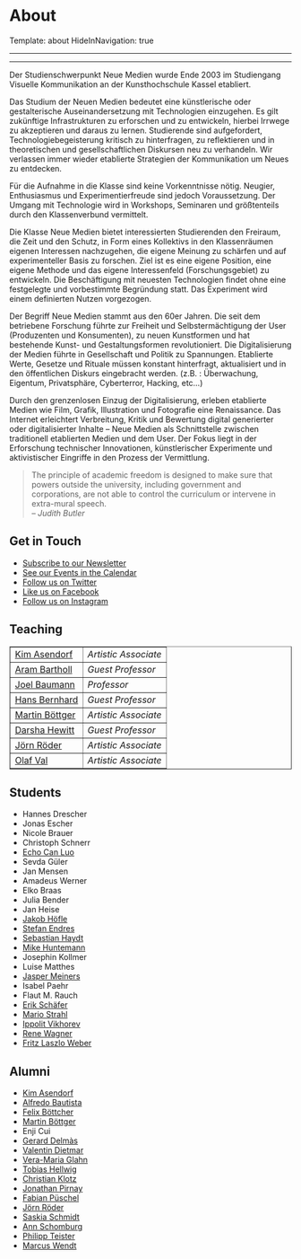 # About

Template: about
HideInNavigation: true

---
---


Der Studienschwerpunkt Neue Medien wurde Ende 2003 im Studiengang Visuelle Kommunikation an der Kunsthochschule Kassel etabliert.

Das Studium der Neuen Medien bedeutet eine künstlerische oder gestalterische Auseinandersetzung mit Technologien einzugehen. Es gilt zukünftige Infrastrukturen zu erforschen und zu entwickeln, hierbei Irrwege zu akzeptieren und daraus zu lernen. Studierende sind aufgefordert, Technologiebegeisterung kritisch zu hinterfragen, zu reflektieren und in theoretischen und gesellschaftlichen Diskursen neu zu verhandeln. Wir verlassen immer wieder etablierte Strategien der Kommunikation um Neues zu entdecken.

Für die Aufnahme in die Klasse sind keine Vorkenntnisse nötig. Neugier, Enthusiasmus und Experimentierfreude sind jedoch Voraussetzung. Der Umgang mit Technologie wird in Workshops, Seminaren und größtenteils durch den Klassenverbund vermittelt.

Die Klasse Neue Medien bietet interessierten Studierenden den Freiraum, die Zeit und den Schutz, in Form eines Kollektivs in den Klassenräumen eigenen Interessen nachzugehen, die eigene Meinung zu schärfen und auf experimenteller Basis zu forschen. Ziel ist es eine eigene Position, eine eigene Methode und das eigene Interessenfeld (Forschungsgebiet) zu entwickeln. Die Beschäftigung mit neuesten Technologien findet ohne eine festgelegte und vorbestimmte Begründung statt. Das Experiment wird einem definierten Nutzen vorgezogen.

Der Begriff Neue Medien stammt aus den 60er Jahren. Die seit dem betriebene Forschung führte zur Freiheit und Selbstermächtigung der User (Produzenten und Konsumenten), zu neuen Kunstformen und hat bestehende Kunst- und Gestaltungsformen revolutioniert. Die Digitalisierung der Medien führte in Gesellschaft und Politik zu Spannungen. Etablierte Werte, Gesetze und Rituale müssen konstant hinterfragt, aktualisiert und in den öffentlichen Diskurs eingebracht werden. (z.B. : Überwachung, Eigentum, Privatsphäre, Cyberterror, Hacking, etc…)

Durch den grenzenlosen Einzug der Digitalisierung, erleben etablierte Medien wie Film, Grafik, Illustration und Fotografie eine Renaissance.  Das Internet erleichtert Verbreitung, Kritik und Bewertung digital generierter oder digitalisierter Inhalte – Neue Medien als Schnittstelle zwischen traditionell etablierten Medien und dem User. Der Fokus liegt in der Erforschung technischer Innovationen, künstlerischer Experimente und aktivistischer Eingriffe in den Prozess der Vermittlung.

> The principle of academic freedom is designed to make sure that powers outside the university, including government and corporations, are not able to control the curriculum or intervene in extra-mural speech.  
_– Judith Butler_


## Get in Touch

- [Subscribe to our Newsletter](http://newsletter.newmediakassel.com)
- [See our Events in the Calendar](http://calendar.newmediakassel.com)
- [Follow us on Twitter](http://twitter.com/nmkhk)
- [Like us on Facebook](https://www.facebook.com/newmediakassel/)
- [Follow us on Instagram](https://instagram.com/newmedia_kassel)


## Teaching

<table border>
<tr>
	<td><a href="http://kimasendorf.com">Kim Asendorf</a></td>
	<td><em>Artistic Associate</em></td>
</tr>
<tr>
	<td><a href="http://datenform.de">Aram Bartholl</a></td>
	<td><em>Guest Professor</em></td>
</tr>
<tr>
	<td><a href="http://joelbaumann.com">Joel Baumann</a></td>
	<td><em>Professor</em></td>
</tr>
<tr>
	<td><a href="http://ubermorgen.com">Hans Bernhard</a></td>
	<td><em>Guest Professor</em></td>
</tr>
<tr>
	<td><a href="http://www.tsaworks.com">Martin Böttger</a></td>
	<td><em>Artistic Associate</em></td>
</tr>
<tr>
	<td><a href="http://darsha.org">Darsha Hewitt</a></td>
	<td><em>Guest Professor</em></td>
</tr>
<tr>
	<td><a href="http://joernroeder.de">Jörn Röder</a></td>
	<td><em>Artistic Associate</em></td>
</tr>
<tr>
	<td><a href="http://olafval.de">Olaf Val</a></td>
	<td><em>Artistic Associate</em></td>
</tr>
</table>

## Students

- Hannes Drescher
- Jonas Escher
- Nicole Brauer
- Christoph Schnerr
- [Echo Can Luo](https://vimeo.com/user8116607)
- Sevda Güler
- Jan Mensen
- Amadeus Werner
- Elko Braas
- Julia Bender
- Jan Heise
- [Jakob Höfle](http://jacobhoefle.tumblr.com/)
- [Stefan Endres](http://stefanendres.com)
- [Sebastian Haydt](http://derhintergrund.com)
- [Mike Huntemann](http://mikehuntemann.de)
- Josephin Kollmer
- Luise Matthes
- [Jasper Meiners](http://jaspermeiners.com)
- Isabel Paehr
- Flaut M. Rauch
- [Erik Schäfer](http://fromerikwithlove.com)
- [Mario Strahl](http://mariostrahl.de)
- [Ippolit Vikhorev](http://ippolit.biz)
- [Rene Wagner](http://rene-wagner.tumblr.com)
- [Fritz Laszlo Weber](http://fritz-weber.de)


## Alumni

- [Kim Asendorf](http://kimasendorf.com)
- [Alfredo Bautista](http://www.bautista-ferreiro.de/)
- [Felix Böttcher](http://felixboettcher.de/)
- [Martin Böttger](http://www.tsaworks.com/)
- Enji Cui
- [Gerard Delmàs](https://twitter.com/gdelmas)
- [Valentin Dietmar](http://valentindietmar.com)
- [Vera-Maria Glahn](http://www.field.io)
- [Tobias Hellwig](http://tobiashellwig.de)
- [Christian Klotz](http://christianklotz.co.uk)
- [Jonathan Pirnay](http://johnnycrab.com)
- [Fabian Püschel](http://fabianpueschel.net/)
- [Jörn Röder](http://joernroeder.de)
- [Saskia Schmidt](http://www.saskiaschmidt.com/)
- [Ann Schomburg](http://www.annschomburg.info/)
- [Philipp Teister](http://localdataeatsthemachine.com/)
- [Marcus Wendt](http://field.io)
